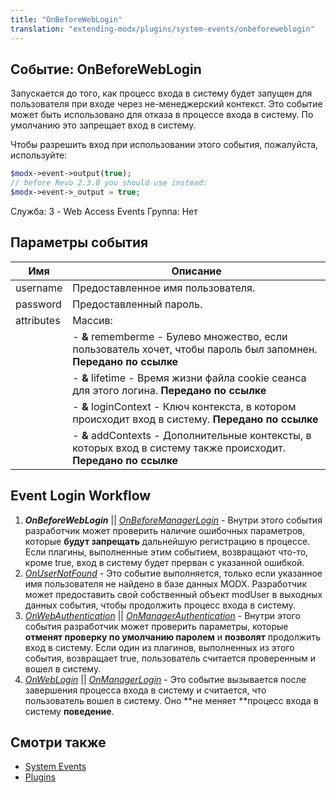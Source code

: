 ```yaml
---
title: "OnBeforeWebLogin"
translation: "extending-modx/plugins/system-events/onbeforeweblogin"
---
```


## Событие: OnBeforeWebLogin

Запускается до того, как процесс входа в систему будет запущен для пользователя при входе через не-менеджерский контекст. Это событие может быть использовано для отказа в процессе входа в систему. По умолчанию это запрещает вход в систему.

Чтобы разрешить вход при использовании этого события, пожалуйста, используйте:

``` php
$modx->event->output(true);
// before Revo 2.3.0 you should use instead:
$modx->event->_output = true;
```

Служба: 3 - Web Access Events
Группа: Нет

## Параметры события

| Имя        | Описание                                                                                                          |
| ---------- | ----------------------------------------------------------------------------------------------------------------- |
| username   | Предоставленное имя пользователя.                                                                                 |
| password   | Предоставленный пароль.                                                                                           |
| attributes | Массив:                                                                                                           |
|            | - **&** rememberme - Булево множество, если пользователь хочет, чтобы пароль был запомнен. **Передано по ссылке** |
|            | - **&** lifetime - Время жизни файла cookie сеанса для этого логина. **Передано по ссылке**                       |
|            | - **&** loginContext - Ключ контекста, в котором происходит вход в систему. **Передано по ссылке**                |
|            | - **&** addContexts - Дополнительные контексты, в которых вход в систему также происходит. **Передано по ссылке** |

## Event Login Workflow

1. **_OnBeforeWebLogin_** || _[OnBeforeManagerLogin](extending-modx/plugins/system-events/onbeforemanagerlogin)_ - Внутри этого события разработчик может проверить наличие ошибочных параметров, которые **будут запрещать** дальнейшую регистрацию в процессе. Если плагины, выполненные этим событием, возвращают что-то, кроме true, вход в систему будет прерван с указанной ошибкой.
2. _[OnUserNotFound](extending-modx/plugins/system-events/onusernotfound)_ - Это событие выполняется, только если указанное имя пользователя не найдено в базе данных MODX. Разработчик может предоставить свой собственный объект modUser в выходных данных события, чтобы продолжить процесс входа в систему.
3. _[OnWebAuthentication](extending-modx/plugins/system-events/onwebauthentication)_ || _[OnManagerAuthentication](hextending-modx/plugins/system-events/onmanagerauthentication)_ - Внутри этого события разработчик может проверить параметры, которые **отменят проверку по умолчанию паролем** и **позволят** продолжить вход в систему. Если один из плагинов, выполненных из этого события, возвращает true, пользователь считается проверенным и вошел в систему.
4. _[OnWebLogin](extending-modx/plugins/system-events/onweblogin)_ || _[OnManagerLogin](extending-modx/plugins/system-events/onmanagerlogin)_ - Это событие вызывается после завершения процесса входа в систему и считается, что пользователь вошел в систему. Оно **не меняет **процесс входа в систему **поведение**.

## Смотри также

- [System Events](extending-modx/plugins/system-events "System Events")
- [Plugins](extending-modx/plugins "Plugins")
